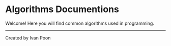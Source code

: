 # Algorithms Documentions

Welcome! Here you will find common algorithms used in programming.

---

Created by Ivan Poon